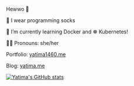 Hewwo 👋

🧦 I wear programming socks

🐋 I’m currently learning Docker and ☸ Kubernetes!

🏳️‍⚧️ Pronouns: she/her

Portfolio: [yatima1460.me](https://yatima1460.me)

Blog: [yatima.me](https://yatima.me)

[![Yatima's GitHub stats](https://github-readme-stats.vercel.app/api?username=yatima1460)](#)

